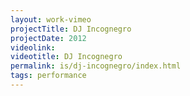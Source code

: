 ```yaml
---
layout: work-vimeo
projectTitle: DJ Incognegro
projectDate: 2012
videolink: 
videotitle: DJ Incognegro
permalink: is/dj-incognegro/index.html
tags: performance
---
```




